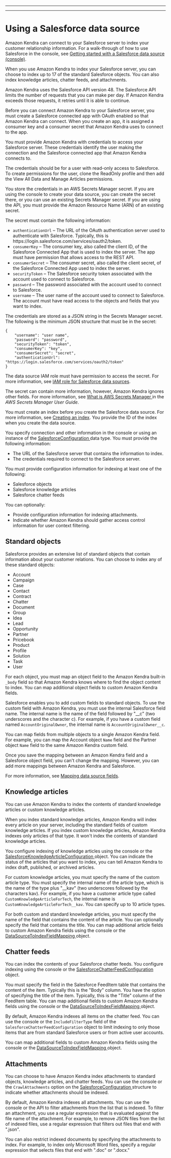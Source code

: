 --------

--------

# Using a Salesforce data source<a name="data-source-salesforce"></a>

Amazon Kendra can connect to your Salesforce server to index your customer relationship information\. For a walk\-through of how to use Salesforce in the console, see [Getting started with a Salesforce data source \(console\)](https://docs.aws.amazon.com/kendra/latest/dg/getting-started-salesforce.html)\.

When you use Amazon Kendra to index your Salesforce server, you can choose to index up to 17 of the standard Salesforce objects\. You can also index knowledge articles, chatter feeds, and attachments\.

Amazon Kendra uses the Salesforce API version 48\. The Salesforce API limits the number of requests that you can make per day\. If Amazon Kendra exceeds those requests, it retries until it is able to continue\.

Before you can connect Amazon Kendra to your Salesforce server, you must create a Salesforce connected app with OAuth enabled so that Amazon Kendra can connect\. When you create an app, it is assigned a consumer key and a consumer secret that Amazon Kendra uses to connect to the app\.

You must provide Amazon Kendra with credentials to access your Salesforce server\. These credentials identify the user making the connection and the Salesforce connected app that Amazon Kendra connects to\.

The credentials should be for a user with read\-only access to Salesforce\. To create permissions for the user, clone the ReadOnly profile and then add the View All Data and Manage Articles permissions\.

You store the credentials in an AWS Secrets Manager secret\. If you are using the console to create your data source, you can create the secret there, or you can use an existing Secrets Manager secret\. If you are using the API, you must provide the Amazon Resource Name \(ARN\) of an existing secret\.

The secret must contain the following information:
+ `authenticationUrl` – The URL of the OAuth authentication server used to authenticate with Salesforce\. Typically, this is https://login\.salesforce\.com/services/oauth2/token\.
+ `consumerKey` – The consumer key, also called the client ID, of the Salesforce Connected App that is used to index the server\. The app must have permission that allows access to the REST API\.
+ `consumerSecret` – The consumer secret, also called the client secret, of the Salesforce Connected App used to index the server\.
+ `securityToken` – The Salesforce security token associated with the account used to connect to Salesforce\.
+ `password` – The password associated with the account used to connect to Salesforce\.
+ `username` – The user name of the account used to connect to Salesforce\. The account must have read access to the objects and fields that you want to index\.

The credentials are stored as a JSON string in the Secrets Manager secret\. The following is the minimum JSON structure that must be in the secret:

```
{
    "username": "user name",
    "password": "password",
    "securityToken": "token",
    "consumerKey": "key",
    "consumerSecret": "secret",
    "authenticationUrl": "https://login.salesforce.com/services/oauth2/token"
}
```

The data source IAM role must have permission to access the secret\. For more information, see [IAM role for Salesforce data sources](iam-roles.md#iam-roles-ds-sf)\.

The secret can contain more information, however, Amazon Kendra ignores other fields\. For more information, see [ What is AWS Secrets Manager ](https://docs.aws.amazon.com/secretsmanager/latest/userguide/intro.html) in the *AWS Secrets Manager User Guide*\.

You must create an index before you create the Salesforce data source\. For more information, see [Creating an index](create-index.md)\. You provide the ID of the index when you create the data source\.

You specify connection and other information in the console or using an instance of the [ SalesforceConfiguration ](API_SalesforceConfiguration.md) data type\. You must provide the following information: 
+ The URL of the Salesforce server that contains the information to index\.
+ The credentials required to connect to the Salesforce server\.

You must provide configuration information for indexing at least one of the following:
+ Salesforce objects
+ Salesforce knowledge articles
+ Salesforce chatter feeds

You can optionally:
+ Provide configuration information for indexing attachments\.
+ Indicate whether Amazon Kendra should gather access control information for user context filtering\.

## Standard objects<a name="salesforce-standard-objects"></a>

Salesforce provides an extensive list of standard objects that contain information about your customer relations\. You can choose to index any of these standard objects:
+ Account
+ Campaign
+ Case
+ Contact
+ Contract
+ Chatter
+ Document
+ Group
+ Idea
+ Lead
+ Opportunity
+ Partner
+ Pricebook
+ Product
+ Profile
+ Solution
+ Task
+ User

For each object, you must map an object field to the Amazon Kendra built\-in `_body` field so that Amazon Kendra knows where to find the object content to index\. You can map additional object fields to custom Amazon Kendra fields\. 

Salesforce enables you to add custom fields to standard objects\. To use the custom field with Amazon Kendra, you must use the internal Salesforce field name\. The internal name is the name of the field followed by "\_\_c" \(two underscores and the character c\)\. For example, if you have a custom field named `AccountOriginalOwner`, the internal name is `AccountOriginalOwner__c`\.

You can map fields from multiple objects to a single Amazon Kendra field\. For example, you can map the Account object `Name` field and the Partner object `Name` field to the same Amazon Kendra custom field\.

Once you save the mapping between an Amazon Kendra field and a Salesforce object field, you can't change the mapping\. However, you can add more mappings between Amazon Kendra and Salesforce\.

For more information, see [Mapping data source fields](field-mapping.md)\.

## Knowledge articles<a name="salesforce-knowledge-article"></a>

You can use Amazon Kendra to index the contents of standard knowledge articles or custom knowledge articles\. 

When you index standard knowledge articles, Amazon Kendra will index every article on your server, including the standard fields of custom knowledge articles\. If you index custom knowledge articles, Amazon Kendra indexes only articles of that type\. It won't index the contents of standard knowledge articles\. 

You configure indexing of knowledge articles using the console or the [ SalesforceKnowledgeArticleConfiguration ](API_SalesforceKnowledgeArticleConfiguration.md) object\. You can indicate the status of the articles that you want to index, you can tell Amazon Kendra to index draft, published, or archived articles\.

For custom knowledge articles, you must specify the name of the custom article type\. You must specify the internal name of the article type, which is the name of the type plus "\_\_kav" \(two underscores followed by the characters kav\)\. For example, if you have a customer article type called `CustomKnowledgeArticleForTech`, the internal name is `CustomKnowledgeArticleForTech__kav`\. You can specify up to 10 article types\.

For both custom and standard knowledge articles, you must specify the name of the field that contains the content of the article\. You can optionally specify the field that contains the title\. You can map additional article fields to custom Amazon Kendra fields using the console or the [ DataSourceToIndexFieldMapping ](API_DataSourceToIndexFieldMapping.md) object\.

## Chatter feeds<a name="salesforce-chatter-feeds"></a>

You can index the contents of your Salesforce chatter feeds\. You configure indexing using the console or the [ SalesforceChatterFeedConfiguration ](API_SalesforceChatterFeedConfiguration.md) object\. 

You must specify the field in the Salesforce FeedItem table that contains the content of the item\. Typically this is the "Body" column\. You have the option of specifying the title of the item\. Typically, this is the "Title" column of the FeedItem table\. You can map additional fields to custom Amazon Kendra fields using the console or the [ DataSourceToIndexFieldMapping ](API_DataSourceToIndexFieldMapping.md) object\.

By default, Amazon Kendra indexes all items on the chatter feed\. You can use the console or the `IncludeFilterType` field of the `SalesforceChatterFeedConfiguration` object to limit indexing to only those items that are from standard Salesforce users or from active user accounts\.

You can map additional fields to custom Amazon Kendra fields using the console or the [ DataSourceToIndexFieldMapping ](API_DataSourceToIndexFieldMapping.md) object\.

## Attachments<a name="salesforce-attachments"></a>

You can choose to have Amazon Kendra index attachments to standard objects, knowledge articles, and chatter feeds\. You can use the console or the `CrawlAttachments` option on the [ SalesforceConfiguration ](API_SalesforceConfiguration.md) structure to indicate whether attachments should be indexed\.

By default, Amazon Kendra indexes all attachments\. You can use the console or the API to filter attachments from the list that is indexed\. To filter an attachment, you use a regular expression that is evaluated against the file name of the attachment\. For example, to remove JSON files from the list of indexed files, use a regular expression that filters out files that end with "\.json"\.

You can also restrict indexed documents by specifying the attachments to index\. For example, to index only Microsoft Word files, specify a regular expression that selects files that end with "\.doc" or "\.docx\."